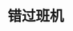 # 错过班机
<frame ribbon="Day 10" src="//player.bilibili.com/player.html?aid=569061643&bvid=BV1fv4y157VC&cid=1070320593&p=10" scrolling="no" border="0" frameborder="no" framespacing="0" allowfullscreen="true"> </frame>
<br />
<dialog>
# It's great to see you, Steve!
## Happy to see you Jack.
# How was your [flight/n./5]?
## The [process/n.] was a [nightmare/n./3].
I'm just happy to be here now.
# What happened?
## I flew from Taipei to Tokyo, and then Tokyo to New York. 
Due to bad weather in Taipei, the plane was [grounded/adj.] for an hour.
## I missed my [connection/n./5] in Tokyo because of the [delay/n.].
Sky Air only has one flight a day to New York, so I spent an hour at Sky Air's ticketing counter as they tried to put me on another airline's flight.
# Sorry to hear that.
## Finally, they put me on  a Star Airlines flight for New York, but I had to wait for six hours in the airport.
# You must be jet-lagged.
Let's go to the coffee shop next door and get you a cup of coffee.
## Sounds good. I sure need it.
</dialog>
